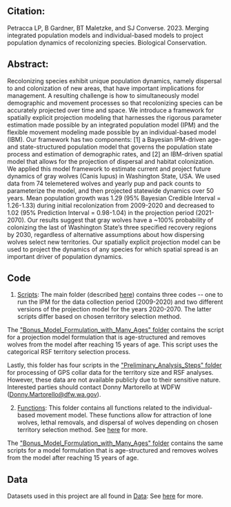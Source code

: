 ## Citation:
Petracca LP, B Gardner, BT Maletzke, and SJ Converse. 2023. Merging integrated population models and individual-based models to project population dynamics of recolonizing species. Biological Conservation.

## Abstract:
Recolonizing species exhibit unique population dynamics, namely dispersal to and colonization of new areas, that have important implications for management. A resulting challenge is how to simultaneously model demographic and movement processes so that recolonizing species can be accurately projected over time and space. We introduce a framework for spatially explicit projection modeling that harnesses the rigorous parameter estimation made possible by an integrated population model (IPM) and the flexible movement modeling made possible by an individual-based model (IBM). Our framework has two components: [1] a Bayesian IPM-driven age- and state-structured population model that governs the population state process and estimation of demographic rates, and [2] an IBM-driven spatial model that allows for the projection of dispersal and habitat colonization. We applied this model framework to estimate current and project future dynamics of gray wolves (Canis lupus) in Washington State, USA. We used data from 74 telemetered wolves and yearly pup and pack counts to parameterize the model, and then projected statewide dynamics over 50 years. Mean population growth was 1.29 (95% Bayesian Credible Interval = 1.26-1.33) during initial recolonization from 2009-2020 and decreased to 1.02 (95% Prediction Interval = 0.98-1.04) in the projection period (2021-2070). Our results suggest that gray wolves have a ~100% probability of colonizing the last of Washington State’s three specified recovery regions by 2030, regardless of alternative assumptions about how dispersing wolves select new territories. Our spatially explicit projection model can be used to project the dynamics of any species for which spatial spread is an important driver of population dynamics.

## Code 
1) [Scripts](./scripts/): The main folder (described [here](./scripts/a_DESCRIPTION.txt)) contains three codes -- one to run the IPM for the data collection period (2009-2020) and two different versions of the projection model for the years 2020-2070. The latter scripts differ based on chosen territory selection method. 

The ["Bonus_Model_Formulation_with_Many_Ages" folder](./scripts/Bonus_Model_Formulation_with_Many_Ages) contains the script for a projection model formulation that is age-structured and removes wolves from the model after reaching 15 years of age. This script uses the categorical RSF territory selection process.

Lastly, this folder has four scripts in the ["Preliminary_Analysis_Steps" folder](./scripts/Preliminary_Analysis_Steps) for processing of GPS collar data for the territory size and RSF analyses. However, these data are not available publicly due to their sensitive nature. Interested parties should contact Donny Martorello at WDFW (Donny.Martorello@dfw.wa.gov).

2) [Functions](./functions/): This folder contains all functions related to the individual-based movement model. These functions allow for attraction of lone wolves, lethal removals, and dispersal of wolves depending on chosen territory selection method. See [here](./functions/a_DESCRIPTION.txt) for more.

The ["Bonus_Model_Formulation_with_Many_Ages" folder](./functions/Bonus_Model_Formulation_with_Many_Ages) contains the same scripts for a model formulation that is age-structured and removes wolves from the model after reaching 15 years of age.

## Data
Datasets used in this project are all found in [Data](./data): See [here](./data/a_DESCRIPTION.txt) for more.